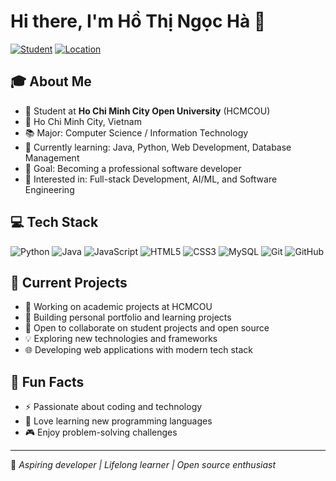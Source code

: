# Hi there, I'm Hồ Thị Ngọc Hà 👋

[![Student](https://img.shields.io/badge/Student-HCMCOU-blue)](https://www.ou.edu.vn/)
[![Location](https://img.shields.io/badge/Location-Ho%20Chi%20Minh%20City-red)](https://en.wikipedia.org/wiki/Ho_Chi_Minh_City)

## 🎓 About Me
- 🏫 Student at **Ho Chi Minh City Open University** (HCMCOU)
- 📍 Ho Chi Minh City, Vietnam
- 📚 Major: Computer Science / Information Technology
- 🌱 Currently learning: Java, Python, Web Development, Database Management
- 🎯 Goal: Becoming a professional software developer
- 💼 Interested in: Full-stack Development, AI/ML, and Software Engineering

## 💻 Tech Stack
![Python](https://img.shields.io/badge/-Python-3776AB?style=flat&logo=python&logoColor=white)
![Java](https://img.shields.io/badge/-Java-007396?style=flat&logo=java&logoColor=white)
![JavaScript](https://img.shields.io/badge/-JavaScript-F7DF1E?style=flat&logo=javascript&logoColor=black)
![HTML5](https://img.shields.io/badge/-HTML5-E34F26?style=flat&logo=html5&logoColor=white)
![CSS3](https://img.shields.io/badge/-CSS3-1572B6?style=flat&logo=css3&logoColor=white)
![MySQL](https://img.shields.io/badge/-MySQL-4479A1?style=flat&logo=mysql&logoColor=white)
![Git](https://img.shields.io/badge/-Git-F05032?style=flat&logo=git&logoColor=white)
![GitHub](https://img.shields.io/badge/-GitHub-181717?style=flat&logo=github&logoColor=white)

## 🚀 Current Projects
- 🔭 Working on academic projects at HCMCOU
- 📝 Building personal portfolio and learning projects
- 👯 Open to collaborate on student projects and open source
- 💡 Exploring new technologies and frameworks
- 🌐 Developing web applications with modern tech stack

## 🌟 Fun Facts
- ⚡ Passionate about coding and technology
- 📖 Love learning new programming languages
- 🎮 Enjoy problem-solving challenges

---
💙 *Aspiring developer | Lifelong learner | Open source enthusiast*
